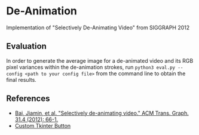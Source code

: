 # De-Animation
Implementation of "Selectively De-Animating Video" from SIGGRAPH 2012

## Evaluation
In order to generate the average image for a de-animated video and its RGB pixel variances within the de-animation strokes, run `python3 eval.py --config <path to your config file>` from the command line to obtain the final results.

## References
- [Bai, Jiamin, et al. "Selectively de-animating video." ACM Trans. Graph. 31.4 (2012): 66-1.](http://graphics.berkeley.edu/papers/Bai-SDV-2012-08/Bai-SDV-2012-08_large.pdf)
- [Custom Tkinter Button](https://github.com/TomSchimansky/GuitarTuner)
